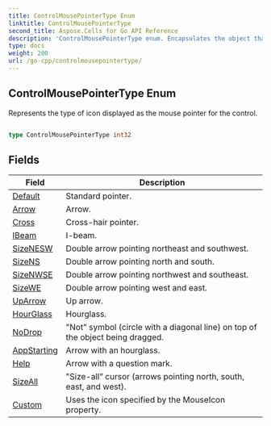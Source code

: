 ```yaml
---
title: ControlMousePointerType Enum 
linktitle: ControlMousePointerType
second_title: Aspose.Cells for Go API Reference
description: 'ControlMousePointerType enum. Encapsulates the object that represents controlmousepointertype in Go.'
type: docs
weight: 200
url: /go-cpp/controlmousepointertype/
---
```


## ControlMousePointerType Enum

Represents the type of icon displayed as the mouse pointer for the control.

```go

type ControlMousePointerType int32


```

## Fields

| Field | Description |
| --- | --- |
|[Default](./default/) | Standard pointer. | 
|[Arrow](./arrow/) | Arrow. | 
|[Cross](./cross/) | Cross-hair pointer. | 
|[IBeam](./ibeam/) | I-beam. | 
|[SizeNESW](./sizenesw/) | Double arrow pointing northeast and southwest. | 
|[SizeNS](./sizens/) | Double arrow pointing north and south. | 
|[SizeNWSE](./sizenwse/) | Double arrow pointing northwest and southeast. | 
|[SizeWE](./sizewe/) | Double arrow pointing west and east. | 
|[UpArrow](./uparrow/) | Up arrow. | 
|[HourGlass](./hourglass/) | Hourglass. | 
|[NoDrop](./nodrop/) | "Not” symbol (circle with a diagonal line) on top of the object being dragged. | 
|[AppStarting](./appstarting/) | Arrow with an hourglass. | 
|[Help](./help/) | Arrow with a question mark. | 
|[SizeAll](./sizeall/) | "Size-all” cursor (arrows pointing north, south, east, and west). | 
|[Custom](./custom/) | Uses the icon specified by the MouseIcon property. | 
